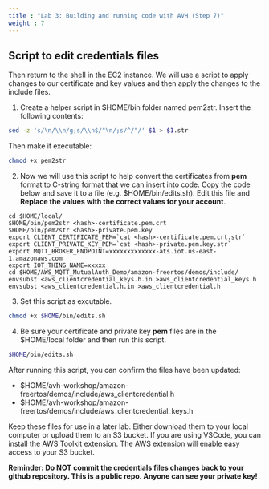 ```yaml
---
title : "Lab 3: Building and running code with AVH (Step 7)"
weight : 7
---
```


## Script to edit credentials files

Then return to the shell in the EC2 instance. We will use a script to apply changes to our certificate and key values and then apply the changes to the include files.


1. Create a helper script in $HOME/bin folder named pem2str. Insert the following contents:

```bash
sed -z 's/\n/\\n/g;s/\\n$/"\n/;s/^/"/' $1 > $1.str
```

Then make it executable:

```bash
chmod +x pem2str
```

2. Now we will use this script to help convert the certificates from **pem** format to C-string format that we can insert into code. Copy the code below and save it to a file (e.g. $HOME/bin/edits.sh). Edit this file and **Replace the values with the correct values for your account**.

```
cd $HOME/local/
$HOME/bin/pem2str <hash>-certificate.pem.crt
$HOME/bin/pem2str <hash>-private.pem.key 
export CLIENT_CERTIFICATE_PEM=`cat <hash>-certificate.pem.crt.str`
export CLIENT_PRIVATE_KEY_PEM=`cat <hash>-private.pem.key.str`
export MQTT_BROKER_ENDPOINT=xxxxxxxxxxxxx-ats.iot.us-east-1.amazonaws.com
export IOT_THING_NAME=xxxxx
cd $HOME/AWS_MQTT_MutualAuth_Demo/amazon-freertos/demos/include/
envsubst <aws_clientcredential_keys.h.in >aws_clientcredential_keys.h
envsubst <aws_clientcredential.h.in >aws_clientcredential.h
```

3. Set this script as excutable.

```bash
chmod +x $HOME/bin/edits.sh
```
4. Be sure your certificate and private key **pem** files are in the $HOME/local folder and then run this script.

```bash
$HOME/bin/edits.sh
```

After running this script, you can confirm the files have been updated:

- $HOME/avh-workshop/amazon-freertos/demos/include/aws_clientcredential.h
- $HOME/avh-workshop/amazon-freertos/demos/include/aws_clientcredential_keys.h

Keep these files for use in a later lab. Either download them to your local computer or upload them to an S3 bucket. If you are using VSCode, you can install the AWS Toolkit extension. The AWS extension will enable easy access to your S3 bucket.

**Reminder: Do NOT commit the credentials files changes back to your github repository. This is a public repo. Anyone can see your private key!**
